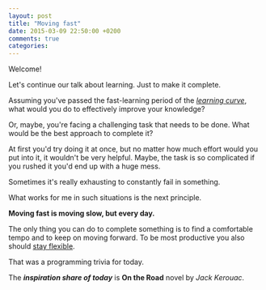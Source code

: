 ```yaml
---
layout: post
title: "Moving fast"
date: 2015-03-09 22:50:00 +0200
comments: true
categories: 
---
```


Welcome!

Let's continue our talk about learning. Just to make it complete.

Assuming you've passed the fast-learning period of the [*learning curve*](/blog/2015/03/06/on-what-matters/), what would you do to effectively improve your knowledge?

Or, maybe, you're facing a challenging task that needs to be done. What would be the best approach to complete it?

<!-- more -->

At first you'd try doing it at once, but no matter how much effort would you put into it, it wouldn't be very helpful. Maybe, the task is so complicated if you rushed it you'd end up with a huge mess.

Sometimes it's really exhausting to constantly fail in something.

What works for me in such situations is the next principle.

**Moving fast is moving slow, but every day.**

The only thing you can do to complete something is to find a comfortable tempo and to keep on moving forward. To be most productive you also should [stay flexible](/blog/2015/03/08/how-to-get-things-done/).

That was a programming trivia for today.

The ***inspiration share of today*** is **On the Road** novel by *Jack Kerouac*.
